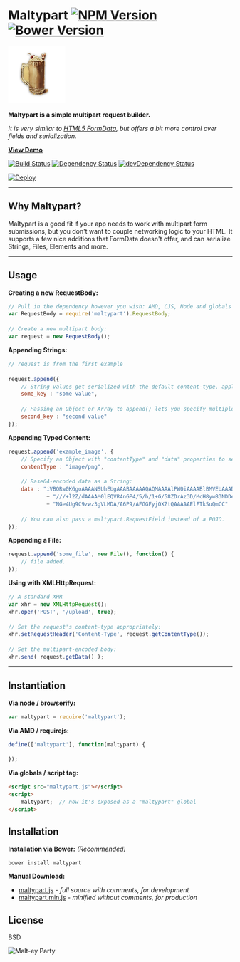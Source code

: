 Maltypart [![NPM Version](http://img.shields.io/npm/v/maltypart.svg?style=flat)](https://www.npmjs.org/package/maltypart) [![Bower Version](http://img.shields.io/bower/v/maltypart.svg?style=flat)](http://bower.io/search/?q=maltypart)
=========

![Maltypart](logo.png)

**Maltypart is a simple multipart request builder.**

*It is very similar to [HTML5 FormData](https://developer.mozilla.org/en-US/docs/Web/API/FormData),
but offers a bit more control over fields and serialization.*

**[View Demo](http://maltypart.herokuapp.com/demo)**

[![Build Status](https://img.shields.io/travis/synacorinc/maltypart.svg?style=flat&branch=master)](https://travis-ci.org/synacorinc/maltypart)
[![Dependency Status](http://img.shields.io/david/synacorinc/maltypart.svg?style=flat)](https://david-dm.org/synacorinc/maltypart)
[![devDependency Status](http://img.shields.io/david/dev/synacorinc/maltypart.svg?style=flat)](https://david-dm.org/synacorinc/maltypart#info=devDependencies)

[![Deploy](https://www.herokucdn.com/deploy/button.png)](https://heroku.com/deploy)


---


Why Maltypart?
--------------

Maltypart is a good fit if your app needs to work with multipart form submissions,
but you don't want to couple networking logic to your HTML. It supports a few nice
additions that FormData doesn't offer, and can serialize Strings, Files, Elements and more.


---


Usage
-----


**Creating a new RequestBody:**

```js
// Pull in the dependency however you wish: AMD, CJS, Node and globals are all supported
var RequestBody = require('maltypart').RequestBody;

// Create a new multipart body:
var request = new RequestBody();
```


**Appending Strings:**

```js
// request is from the first example

request.append({
	// String values get serialized with the default content-type, application/octet-stream:
	some_key : "some value",

	// Passing an Object or Array to append() lets you specify multiple fields at once
	second_key : "second value"
});
```


**Appending Typed Content:**

```js
request.append('example_image', {
	// Specify an Object with "contentType" and "data" properties to set your own content-type:
	contentType : "image/png",

	// Base64-encoded data as a String:
	data : "iVBORw0KGgoAAAANSUhEUgAAABAAAAAQAQMAAAAlPW0iAAAABlBMVEUAAAD"
			+ "///+l2Z/dAAAAM0lEQVR4nGP4/5/h/1+G/58ZDrAz3D/McH8yw83NDDe"
			+ "NGe4Ug9C9zwz3gVLMDA/A6P9/AFGGFyjOXZtQAAAAAElFTkSuQmCC"

	// You can also pass a maltypart.RequestField instead of a POJO.
});
```


**Appending a File:**

```js
request.append('some_file', new File(), function() {
	// file added.
});
```


**Using with XMLHttpRequest:**

```js
// A standard XHR
var xhr = new XMLHttpRequest();
xhr.open('POST', '/upload', true);

// Set the request's content-type appropriately:
xhr.setRequestHeader('Content-Type', request.getContentType());

// Set the multipart-encoded body:
xhr.send( request.getData() );
```


---


Instantiation
-------------

**Via node / browserify:**

```js
var maltypart = require('maltypart');
```

**Via AMD / requirejs:**

```js
define(['maltypart'], function(maltypart) {

});
```

**Via globals / script tag:**

```html
<script src="maltypart.js"></script>
<script>
	maltypart;  // now it's exposed as a "maltypart" global
</script>
```


Installation
------------

**Installation via Bower:** *(Recommended)*

```bash
bower install maltypart
```

**Manual Download:**

- [maltypart.js](dist/maltypart.js) - *full source with comments, for development*
- [maltypart.min.js](dist/maltypart.min.js) - *minified without comments, for production*


License
-------

BSD


![Malt-ey Party](http://26.media.tumblr.com/tumblr_m26u79as6N1qzdzbuo1_500.jpg)
